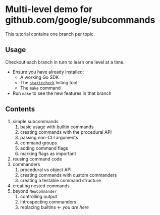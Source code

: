 # Multi-level demo for github.com/google/subcommands

This tutorial contains one branch per topic.


## Usage

Checkout each branch in turn to learn one level at a time.

- Ensure you have already installed:
  - A working Go SDK
  - The [`staticcheck`](https://staticcheck.io) linting tool
  - The `make` command
- Run `make` to see the new features in that branch


## Contents

1. simple subcommands
   1. basic usage with builtin commands
   2. creating commands with the procedural API
   3. passing non-CLI arguments
   4. command groups
   5. adding command flags
   6. marking flags as important
2. reusing command code
3. commanders
   1. procedural vs object API
   2. creating commands with custom commanders
   3. creating a testable command structure
4. creating nested commands
5. beyond `NewCommander`
   1. controlling output
   2. introspecting commanders
   3. replacing builtins ← _you are here_
